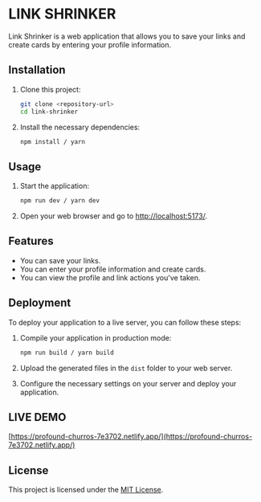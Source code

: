 # LINK SHRINKER

Link Shrinker is a web application that allows you to save your links and create cards by entering your profile information.

## Installation

1. Clone this project:

   ```bash
   git clone <repository-url>
   cd link-shrinker
   ```

2. Install the necessary dependencies:

   ```bash
   npm install / yarn
   ```

## Usage

1. Start the application:

   ```bash
   npm run dev / yarn dev
   ```

2. Open your web browser and go to [http://localhost:5173/](http://localhost:5173).

## Features

- You can save your links.
- You can enter your profile information and create cards.
- You can view the profile and link actions you've taken.

## Deployment

To deploy your application to a live server, you can follow these steps:

1. Compile your application in production mode:

   ```bash
   npm run build / yarn build
   ```

2. Upload the generated files in the `dist` folder to your web server.

3. Configure the necessary settings on your server and deploy your application.

## LIVE DEMO

[https://profound-churros-7e3702.netlify.app/](https://profound-churros-7e3702.netlify.app/)

## License

This project is licensed under the [MIT License](LICENSE).
